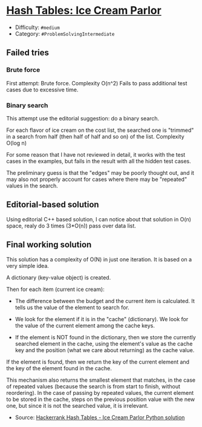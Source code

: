 # [Hash Tables: Ice Cream Parlor](https://www.hackerrank.com/challenges/ctci-ice-cream-parlor)

- Difficulty:  `#medium`
- Category: `#ProblemSolvingIntermediate`

## Failed tries

### Brute force

First attempt: Brute force. Complexity O(n^2)
Fails to pass additional test cases due to excessive time.

### Binary search

This attempt use the editorial suggestion: do a binary search.

For each flavor of ice cream on the cost list, the searched one
is "trimmed" in a search from half (then half of half and so on) of the list.
Complexity O(log n)

For some reason that I have not reviewed in detail,
it works with the test cases in the examples,
but fails in the result with all the hidden test cases.

The preliminary guess is that the "edges" may be poorly thought out,
and it may also not properly account for cases where there may be
"repeated" values in the search.

## Editorial-based solution

Using editorial C++ based solution, I can notice about that solution in O(n) space,
realy do 3 times (3*O(n)) pass over data list.

## Final working solution

This solution has a complexity of O(N) in just one iteration.
It is based on a very simple idea.

A dictionary (key-value object) is created.

Then for each item (current ice cream):

- The difference between the budget and the current item is calculated.
    It tells us the value of the element to search for.

- We look for the element if it is in the "cache" (dictionary).
    We look for the value of the current element among the cache keys.

- If the element is NOT found in the dictionary,
    then we store the currently searched element in the cache,
    using the element's value as the cache key and the position
    (what we care about returning) as the cache value.

If the element is found, then we return the key of the current element
and the key of the element found in the cache.

This mechanism also returns the smallest element that matches,
in the case of repeated values (because the search is from start to finish,
without reordering). In the case of passing by repeated values,
the current element to be stored in the cache,
steps on the previous position value with the new one,
but since it is not the searched value, it is irrelevant.

- Source: [Hackerrank Hash Tables - Ice Cream Parlor Python solution](https://medium.com/@xww0701/hackerrank-hash-tables-ice-cream-parlor-python-solution-fac434523ec7)
